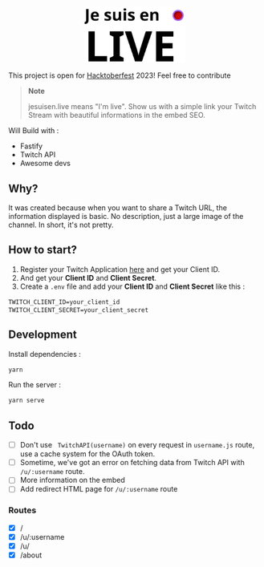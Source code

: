 <p align="center">
<a href="https://jesuisen.live" target="_blank" rel="noopener noreferrer">
<img src="doc/wordmark.svg" width="200" alt="Jesuisen.live logo">
</a>
</p>

This project is open for [Hacktoberfest](https://hacktoberfest.com/) 2023! Feel free to contribute

> **Note**
>
> jesuisen.live means "I'm live". Show us with a simple link your Twitch Stream with beautiful informations in the embed
> SEO.

Will Build with :

- Fastify
- Twitch API
- Awesome devs

## Why?

It was created because when you want to share a Twitch URL, the information displayed is basic. No description, just a
large image of the channel. In short, it's not pretty.

## How to start?

1. Register your Twitch Application [here](https://dev.twitch.tv/console/apps/create) and get your Client ID.
2. And get your **Client ID** and **Client Secret**.
3. Create a `.env` file and add your **Client ID** and **Client Secret** like this :

```dotenv
TWITCH_CLIENT_ID=your_client_id
TWITCH_CLIENT_SECRET=your_client_secret
```

## Development

Install dependencies :

```bash
yarn
```

Run the server :

```bash
yarn serve
```

## Todo

- [ ] Don't use ` TwitchAPI(username)` on every request in `username.js` route, use a cache system for the OAuth token.
- [ ] Sometime, we've got an error on fetching data from Twitch API with `/u/:username` route.
- [ ] More information on the embed
- [ ] Add redirect HTML page for `/u/:username` route

### Routes

- [x] /
- [x] /u/:username
- [x] /u/
- [x] /about